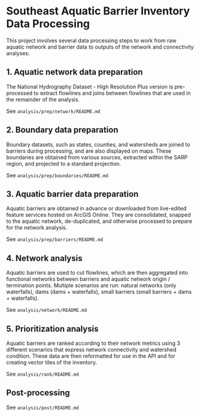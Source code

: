 # Southeast Aquatic Barrier Inventory Data Processing

This project involves several data processing steps to work from raw aquatic network and barrier data to outputs of the network and connectivity analyses:

## 1. Aquatic network data preparation

The National Hydrography Dataset - High Resolution Plus version is pre-processed to extract flowlines and joins between flowlines that are used in the remainder of the analysis.

See `analysis/prep/network/README.md`

## 2. Boundary data preparation

Boundary datasets, such as states, counties, and watersheds are joined to barriers during processing, and are also displayed on maps. These boundaries are obtained from various sources, extracted within the SARP region, and projected to a standard projection.

See `analysis/prep/boundaries/README.md`

## 3. Aquatic barrier data preparation

Aquatic barriers are obtained in advance or downloaded from live-edited feature services hosted on ArcGIS Online. They are consolidated, snapped to the aquatic network, de-duplicated, and otherwise processed to prepare for the network analysis.

See `analysis/prep/barriers/README.md`

## 4. Network analysis

Aquatic barriers are used to cut flowlines, which are then aggregated into functional networks between barriers and aquatic network origin / termination points. Multiple scenarios are run: natural networks (only waterfalls), dams (dams + waterfalls), small barriers (small barriers + dams + waterfalls).

See `analysis/network/README.md`

## 5. Prioritization analysis

Aquatic barriers are ranked according to their network metrics using 3 different scenarios that express network connectivity and watershed condition. These data are then reformatted for use in the API and for creating vector tiles of the inventory.

See `analysis/rank/README.md`

## Post-processing

See `analysis/post/README.md`
